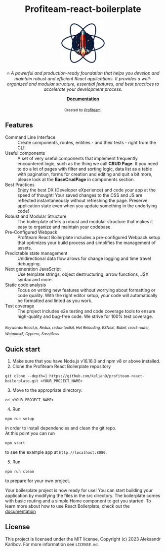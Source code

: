 <h1 align="center">Profiteam-react-boilerplate</h1>

<div align="center">
	<img src="https://github.com/kelian9/profiteam-react-boilerplate-brand/blob/main/assets/boilerplate.png" alt="profiteam react boilerplate banner" align="center" style="width: 140px; height: 148px;" />
</div>

<p align="center">🔥 <em>A powerful and production-ready foundation that helps you develop and maintain robust and efficient React applications. It provides a well-organized and modular structure, essential features, and best practices to accelerate your development process.</em></p>

<p align="center">
	<a href="https://profiteam-react-boilerplate.gitbook.io/profiteam-react-boilerplate/" target="_blank"><strong>Documentation</strong></a>
</p>

<div align="center">
  <sub>Created by <a href="https://t.me/kelian9">Profiteam</a>.</sub>
</div>

## Features

<dl>
  <dt>Command Line Interface</dt>
  <dd>Create components, routes, entities - and their tests - right from the CLI!</dd>

  <dt>Useful components</dt>
  <dd>A set of very useful components that implement frequently encountered logic, such as the thing we call <b>CRUD Page</b>.
If you need to do a lot of pages with filter and sorting logic, data list as a table with pagination, forms for creation and editing and quit a bit more, please look at the <b>BaseCrudPage</b> in components section.</dd>

  <dt>Best Practices</dt>
  <dd>Enjoy the best DX (Developer eXperience) and code your app at the speed of thought! Your saved changes to the CSS and JS are reflected instantaneously without refreshing the page. Preserve application state even when you update something in the underlying code!</dd>

  <dt>Robust and Modular Structure</dt>
  <dd>The boilerplate offers a robust and modular structure that makes it easy to organize and maintain your codebase.</dd>

  <dt>Pre-Configured Webpack</dt>
  <dd>Profiteam React Boilerplate includes a pre-configured Webpack setup that optimizes your build process and simplifies the management of assets.</dd>

  <dt>Predictable state management</dt>
  <dd>Unidirectional data flow allows for change logging and time travel debugging.</dd>

  <dt>Next generation JavaScript</dt>
  <dd>Use template strings, object destructuring, arrow functions, JSX syntax and more.</dd>

  <dt>Static code analysis</dt>
  <dd>Focus on writing new features without worrying about formatting or code quality. With the right editor setup, your code will automatically be formatted and linted as you work.</dd>

  <dt>Test coverage</dt>
  <dd>The project includes e2e testing and code coverage tools to ensure high-quality and bug-free code. We strive for 100% test coverage.</dd>
</dl>

<sub><i>Keywords: React.js, Redux, redux-toolkit, Hot Reloading, ESNext, Babel, react-router, Webpack5, Cypress, Sass/Scss</i></sub>

## Quick start

1.  Make sure that you have Node.js v16.16.0 and npm v8 or above installed.
2.  Clone the Profiteam React Boilerplate repository
```Shell
git clone --depth=1 https://github.com/kelian9/profiteam-react-boilerplate.git <YOUR_PROJECT_NAME>
```
3.  Move to the appropriate directory:
```Shell
cd <YOUR_PROJECT_NAME>
```
4.  Run
```Shell
npm run setup
```
in order to install dependencies and clean the git repo.<br />
At this point you can run
```Shell
npm start
```
to see the example app at `http://localhost:8080`.

5.  Run
```Shell
npm run clean
```
to prepare for your own project.

Your boilerplate project is now ready for use! You can start building your application by modifying the files in the src directory. The boilerplate comes with basic routing and a simple Home component to get you started. To learn more about how to use React Boilerplate, check out the [documentation]((https://profiteam-react-boilerplate.gitbook.io/profiteam-react-boilerplate/))

## License

This project is licensed under the MIT license, Copyright (c) 2023 Aleksandr Karibov. For more information see `LICENSE.md`.
